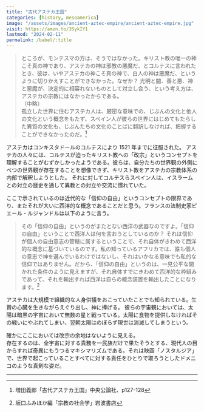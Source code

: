```yaml
---
title: "古代アステカ王国"
categories: [history, mesoamerica]
image: "/assets/images/ancient-aztec-empire/ancient-aztec-empire.jpg"
visit: https://amzn.to/3SykIY1
lastmod: "2024-02-11"
permalink: /babel/:title
---
```


> ところが、モンテスマの方は、そうではなかった。キリスト教の唯一の神こそ真の神であり、アステカの神は邪教の悪魔だ、とコルテスに言われたとき、彼は、いやアステカの神こそ真の神で、白人の神は悪魔だ、というように切りかえすことができなかった。なぜか？ 光明と闇、善と悪、神と悪魔が、決定的に相容れないものとして対立し合う、という考え方は、アステカの宗教にはなかったからである。  
> （中略）  
> 孤立した世界に住むアステカ人は、厳密な意味での、じぶんの文化と他人の文化という概念をもたず、スペイン人が彼らの世界にはじめてもたらした異質の文化も、じぶんたちの文化のことばに翻訳しなければ、把握することができなかったのだ。[^1]

アステカはコンキスタドールのコルテスにより 1521 年までに征服された。
アステカの人々には、コルテスが迫ったキリスト教への「改宗」というコンセプトを理解することがむずかしかったようである。彼らは、自分たちの世界観の外側にべつの世界観が存在することを想像できず、キリスト教をアステカの宗教体系の内部で解釈しようとした。
それに対してコルテスらスペイン人は、イスラームとの対立の歴史を通して異教との対立や交流に慣れていた。

ここで示されているのは近代的な「信仰の自由」というコンセプトの限界であり、またそれが大いに西洋的な概念であることだと思う。フランスの法制史家ピエール・ルジャンドルは以下のように言う。

> その「信仰の自由」というのがまたとない西洋の武器なのですよ。「信仰の自由」ということで西洋人は何を言おうとしているのか？ それは信仰が個人の自由意志の管轄に属するということで、それ自体がきわめて西洋的な概念に基づいているのです。私の知っているアフリカでは、誰も個人の意志で神を選んでいるわけではないし、それはいかなる意味でも私的な信仰ではありません。だから、「信仰の自由」というのは、一見公平な開かれた条件のように見えますが、それ自体すでにきわめて西洋的な枠組みであって、それを輸出すれば西洋は自らの概念装置を輸出したことになります。[^2]

アステカは大規模で組織的な人身供犠をおこっていたことでも知られている。生贄の心臓を生きながらえぐり出し、神に捧げる。
彼らの宇宙観においては、太陽は暗黒の宇宙において無数の星と戦っている。太陽に食物を提供しなければその戦いにやぶれてしまい、翌朝太陽はのぼらず現世は消滅してしまうという。

確かにここにおいては改宗の余地はないように見える。  
存在するのは、全宇宙に対する責務を一民族だけで果たそうとする、現代人の目からすれば奇異にもうつるマキシマリズムである。それは映画「ノスタルジア」で、世界で起こっていることすべてに対する責任をひとりで取ろうとしたドメニコのような真剣な姿だ。

---

[^1]: 増田義郎「古代アステカ王国」中央公論社、p127-128
[^2]: 坂口ふみほか編「宗教の社会学」岩波書店
